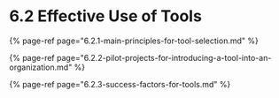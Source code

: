 # 6.2 Effective Use of Tools

{% page-ref page="6.2.1-main-principles-for-tool-selection.md" %}

{% page-ref page="6.2.2-pilot-projects-for-introducing-a-tool-into-an-organization.md" %}

{% page-ref page="6.2.3-success-factors-for-tools.md" %}



